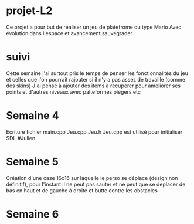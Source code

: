 # projet-L2
Ce projet a pour but de réaliser un jeu de platefrome du type Mario
Avec évolution dans l'espace et avancement sauvegrader

# suivi
Cette semaine j'ai surtout pris le temps de penser les fonctionnalités du jeu et celles que l'on pourrait rajouter si il n'y a pas assez de travaille (comme des skins)
J'ai pensé à ajouter des items à récuperer pour ameliorer ses points et d'autres niveaux avec palteformes piegers etc


# Semaine 4
Ecriture fichier main.cpp Jeu.cpp Jeu.h
Jeu.cpp est utilisé pour initialiser SDL #Julien

# Semaine 5
Création d'une case 16x16 sur laquelle le perso se déplace (design non définitif), pour l'instant il ne peut pas sauter et ne peut que se deplacer de bas en haut et de gauche à droite et butte contre les obstacles

# Semaine 6
